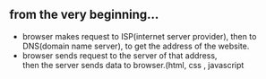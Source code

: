 ## from the very beginning...

- browser makes request to ISP(internet server provider), then to DNS(domain name server), to get the address of the website.
- browser sends request to the server of that address,   
  then the server sends data to browser.(html, css <link tag>, javascript <script tag>)
- V8 engine reads the files and manipulate DOM.

## speed of http request?
- depends on:
  - how many trips
  - size of files
  - distance of server.
  
## request
- use ajax (fetch'url') and json() to change the data on the page in the real time.
  
## front end - back end

- apache server: (for basic website)
use php

- application server: (node server, for facebook, amazon)
use node.js, express.js


## actually fb and amazon do this:
- make copies to several servers located in US, Africa, Asia.
- also a load balancer to moderat the volume of users.
  
